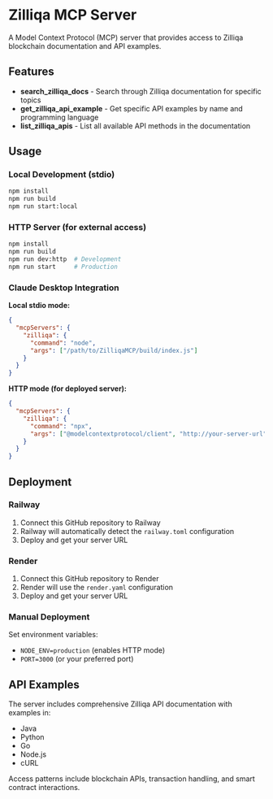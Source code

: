 # Zilliqa MCP Server

A Model Context Protocol (MCP) server that provides access to Zilliqa blockchain documentation and API examples.

## Features

- **search_zilliqa_docs** - Search through Zilliqa documentation for specific topics
- **get_zilliqa_api_example** - Get specific API examples by name and programming language  
- **list_zilliqa_apis** - List all available API methods in the documentation

## Usage

### Local Development (stdio)
```bash
npm install
npm run build
npm run start:local
```

### HTTP Server (for external access)
```bash
npm install
npm run build
npm run dev:http  # Development
npm run start     # Production
```

### Claude Desktop Integration

**Local stdio mode:**
```json
{
  "mcpServers": {
    "zilliqa": {
      "command": "node",
      "args": ["/path/to/ZilliqaMCP/build/index.js"]
    }
  }
}
```

**HTTP mode (for deployed server):**
```json
{
  "mcpServers": {
    "zilliqa": {
      "command": "npx",
      "args": ["@modelcontextprotocol/client", "http://your-server-url"]
    }
  }
}
```

## Deployment

### Railway
1. Connect this GitHub repository to Railway
2. Railway will automatically detect the `railway.toml` configuration
3. Deploy and get your server URL

### Render
1. Connect this GitHub repository to Render
2. Render will use the `render.yaml` configuration
3. Deploy and get your server URL

### Manual Deployment
Set environment variables:
- `NODE_ENV=production` (enables HTTP mode)
- `PORT=3000` (or your preferred port)

## API Examples

The server includes comprehensive Zilliqa API documentation with examples in:
- Java
- Python  
- Go
- Node.js
- cURL

Access patterns include blockchain APIs, transaction handling, and smart contract interactions.